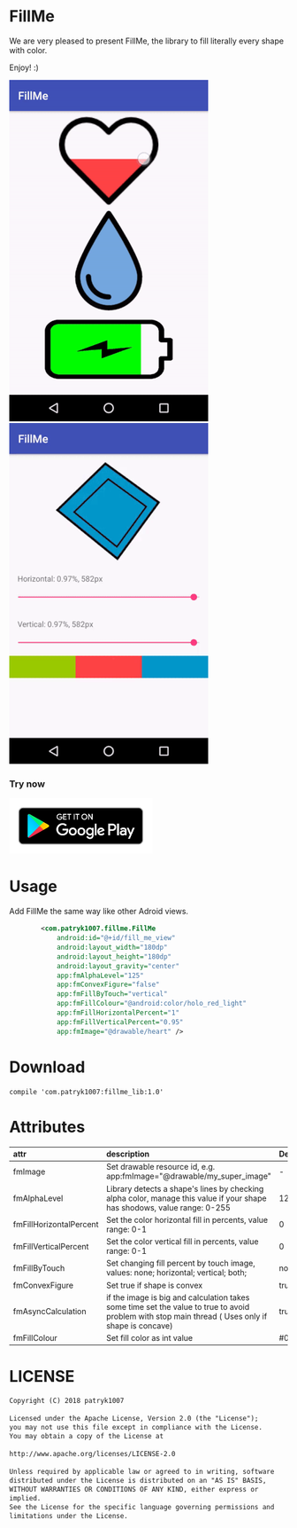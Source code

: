 # FillMe
We are very pleased to present FillMe, the library to fill literally every shape with color.

Enjoy! :)

![FillMe Demo](demo/demo1.gif)      ![FillMe Demo2](demo/demo3.gif)

### Try now

[![Google Play](demo/google_play.png)](https://play.google.com/store/apps/details?id=com.patryk1007.fillme)

# Usage

Add FillMe the same way like other Adroid views.

```xml
        <com.patryk1007.fillme.FillMe
            android:id="@+id/fill_me_view"
            android:layout_width="180dp"
            android:layout_height="180dp"
            android:layout_gravity="center"
            app:fmAlphaLevel="125"
            app:fmConvexFigure="false"
            app:fmFillByTouch="vertical"
            app:fmFillColour="@android:color/holo_red_light"
            app:fmFillHorizontalPercent="1"
            app:fmFillVerticalPercent="0.95"
            app:fmImage="@drawable/heart" />

```
# Download

    compile 'com.patryk1007:fillme_lib:1.0'


# Attributes


| attr | description |Default
|:---|:---|:---|
| fmImage | Set drawable resource id, e.g. app:fmImage="@drawable/my_super_image" |-|
| fmAlphaLevel | Library detects a shape's lines by checking alpha color, manage this value if your shape has shodows, value range: 0-255 | 122 |
| fmFillHorizontalPercent |  Set the color horizontal fill in percents, value range: 0-1| 0 |
| fmFillVerticalPercent | Set the color vertical fill in percents, value range: 0-1| 0 |
| fmFillByTouch | Set changing fill percent by touch image, values: none; horizontal; vertical; both; | none |
| fmConvexFigure | Set true if shape is convex| true   |
| fmAsyncCalculation | if the image is big and calculation takes some time set the value to true to avoid problem with stop main thread ( Uses only if shape is concave)| true  |
| fmFillColour |  Set fill color as int value| #00ff00  |

# LICENSE

```
Copyright (C) 2018 patryk1007

Licensed under the Apache License, Version 2.0 (the "License");
you may not use this file except in compliance with the License.
You may obtain a copy of the License at

http://www.apache.org/licenses/LICENSE-2.0

Unless required by applicable law or agreed to in writing, software
distributed under the License is distributed on an "AS IS" BASIS,
WITHOUT WARRANTIES OR CONDITIONS OF ANY KIND, either express or implied.
See the License for the specific language governing permissions and
limitations under the License.
```
